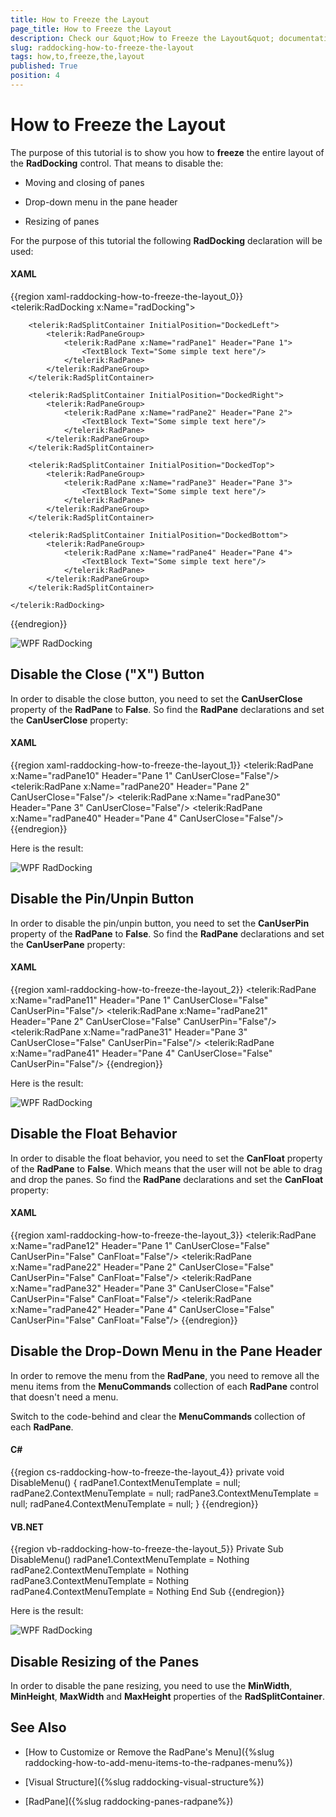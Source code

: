 ```yaml
---
title: How to Freeze the Layout
page_title: How to Freeze the Layout
description: Check our &quot;How to Freeze the Layout&quot; documentation article for the RadDocking {{ site.framework_name }} control.
slug: raddocking-how-to-freeze-the-layout
tags: how,to,freeze,the,layout
published: True
position: 4
---
```


# How to Freeze the Layout

The purpose of this tutorial is to show you how to __freeze__ the entire layout of the __RadDocking__ control. That means to disable the:

* Moving and closing of panes

* Drop-down menu in the pane header

* Resizing of panes

For the purpose of this tutorial the following __RadDocking__ declaration will be used:

#### __XAML__

{{region xaml-raddocking-how-to-freeze-the-layout_0}}
	<telerik:RadDocking x:Name="radDocking">
	    <telerik:RadSplitContainer InitialPosition="DockedLeft">
	        <telerik:RadPaneGroup>
	            <telerik:RadPane x:Name="radPane1" Header="Pane 1">
	                <TextBlock Text="Some simple text here"/>
	            </telerik:RadPane>
	        </telerik:RadPaneGroup>
	    </telerik:RadSplitContainer>
	    <telerik:RadSplitContainer InitialPosition="DockedRight">
	        <telerik:RadPaneGroup>
	            <telerik:RadPane x:Name="radPane2" Header="Pane 2">
	                <TextBlock Text="Some simple text here"/>
	            </telerik:RadPane>
	        </telerik:RadPaneGroup>
	    </telerik:RadSplitContainer>
	    <telerik:RadSplitContainer InitialPosition="DockedTop">
	        <telerik:RadPaneGroup>
	            <telerik:RadPane x:Name="radPane3" Header="Pane 3">
	                <TextBlock Text="Some simple text here"/>
	            </telerik:RadPane>
	        </telerik:RadPaneGroup>
	    </telerik:RadSplitContainer>
	    <telerik:RadSplitContainer InitialPosition="DockedBottom">
	        <telerik:RadPaneGroup>
	            <telerik:RadPane x:Name="radPane4" Header="Pane 4">
	                <TextBlock Text="Some simple text here"/>
	            </telerik:RadPane>
	        </telerik:RadPaneGroup>
	    </telerik:RadSplitContainer>
	</telerik:RadDocking>
{{endregion}}

![WPF RadDocking ](images/RadDocking_HowTo_FreezeLayout_010.png)

## Disable the Close ("X") Button

In order to disable the close button, you need to set the __CanUserClose__ property of the __RadPane__ to __False__. So find the __RadPane__ declarations and set the __CanUserClose__ property:

#### __XAML__

{{region xaml-raddocking-how-to-freeze-the-layout_1}}
	<!--...-->
	<telerik:RadPane x:Name="radPane10" Header="Pane 1" CanUserClose="False"/>
	<!--...-->
	<telerik:RadPane x:Name="radPane20" Header="Pane 2" CanUserClose="False"/>
	<!--...-->
	<telerik:RadPane x:Name="radPane30" Header="Pane 3" CanUserClose="False"/>
	<!--...-->
	<telerik:RadPane x:Name="radPane40" Header="Pane 4" CanUserClose="False"/>
{{endregion}}

Here is the result:

![WPF RadDocking ](images/RadDocking_HowTo_FreezeLayout_020.png)

## Disable the Pin/Unpin Button

In order to disable the pin/unpin button, you need to set the __CanUserPin__ property of the __RadPane__ to __False__. So find the __RadPane__ declarations and set the __CanUserPane__ property:

#### __XAML__

{{region xaml-raddocking-how-to-freeze-the-layout_2}}
	<!--...-->
	<telerik:RadPane x:Name="radPane11" Header="Pane 1" CanUserClose="False" CanUserPin="False"/>
	<!--...-->
	<telerik:RadPane x:Name="radPane21" Header="Pane 2" CanUserClose="False" CanUserPin="False"/>
	<!--...-->
	<telerik:RadPane x:Name="radPane31" Header="Pane 3" CanUserClose="False" CanUserPin="False"/>
	<!--...-->
	<telerik:RadPane x:Name="radPane41" Header="Pane 4" CanUserClose="False" CanUserPin="False"/>
{{endregion}}

Here is the result:

![WPF RadDocking ](images/RadDocking_HowTo_FreezeLayout_030.png)

## Disable the Float Behavior

In order to disable the float behavior, you need to set the __CanFloat__ property of the __RadPane__ to __False__. Which means that the user will not be able to drag and drop the panes. So find the __RadPane__ declarations and set the __CanFloat__ property:

#### __XAML__

{{region xaml-raddocking-how-to-freeze-the-layout_3}}
	<!--...-->
	<telerik:RadPane x:Name="radPane12" Header="Pane 1" CanUserClose="False" CanUserPin="False" CanFloat="False"/>
	<!--...-->
	<telerik:RadPane x:Name="radPane22" Header="Pane 2" CanUserClose="False" CanUserPin="False" CanFloat="False"/>
	<!--...-->
	<telerik:RadPane x:Name="radPane32" Header="Pane 3" CanUserClose="False" CanUserPin="False" CanFloat="False"/>
	<!--...-->
	<telerik:RadPane x:Name="radPane42" Header="Pane 4" CanUserClose="False" CanUserPin="False" CanFloat="False"/>
{{endregion}}

## Disable the Drop-Down Menu in the Pane Header

In order to remove the menu from the __RadPane__, you need to remove all the menu items from the  __MenuCommands__ collection of each __RadPane__ control that doesn't need a menu.

Switch to the code-behind and clear the __MenuCommands__ collection of each __RadPane__.

#### __C#__

{{region cs-raddocking-how-to-freeze-the-layout_4}}
	private void DisableMenu()
	{
	    radPane1.ContextMenuTemplate = null;
	    radPane2.ContextMenuTemplate = null;
	    radPane3.ContextMenuTemplate = null;
	    radPane4.ContextMenuTemplate = null;
	}
{{endregion}}

#### __VB.NET__

{{region vb-raddocking-how-to-freeze-the-layout_5}}
	Private Sub DisableMenu()
		radPane1.ContextMenuTemplate = Nothing
		radPane2.ContextMenuTemplate = Nothing
		radPane3.ContextMenuTemplate = Nothing
		radPane4.ContextMenuTemplate = Nothing
	End Sub
{{endregion}}

Here is the result:

![WPF RadDocking ](images/RadDocking_HowTo_FreezeLayout_040.png)

## Disable Resizing of the Panes

In order to disable the pane resizing, you need to use the __MinWidth__, __MinHeight__, __MaxWidth__ and __MaxHeight__ properties of the __RadSplitContainer__.

## See Also

 * [How to Customize or Remove the RadPane's Menu]({%slug raddocking-how-to-add-menu-items-to-the-radpanes-menu%})

 * [Visual Structure]({%slug raddocking-visual-structure%})

 * [RadPane]({%slug raddocking-panes-radpane%})
